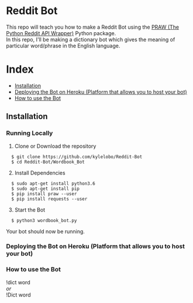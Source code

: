 # Reddit Bot
This repo will teach you how to make a Reddit Bot using the [PRAW (The Python Reddit API Wrapper)](https://praw.readthedocs.io/en/latest/) Python package. <br>
In this repo, I'll be making a dictionary bot which gives the meaning of particular word/phrase in the English language.

# Index
+ [Installation](#installation)
+ [Deploying the Bot on Heroku (Platform that allows you to host your bot)](#deploying_the_bot)
+ [How to use the Bot](#how_to_use_the_application)

## Installation<a name="installation"></a>
### Running Locally
1. Clone or Download the repository
```
  $ git clone https://github.com/kylelobo/Reddit-Bot
  $ cd Reddit-Bot/Wordbook_Bot
```
2. Install Dependencies
```
  $ sudo apt-get install python3.6
  $ sudo apt-get install pip
  $ pip install praw --user
  $ pip install requests --user
```
3. Start the Bot
```
  $ python3 wordbook_bot.py
```
Your bot should now be running.


### Deploying the Bot on Heroku (Platform that allows you to host your bot)<a name="deploying_the_bot"></a>



### How to use the Bot<a name="how_to_use_the_application"></a>
!dict word <br>
<i>or</i> <br>
!Dict word
